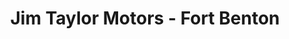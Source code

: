 ---
title: "Jim Taylor Motors - Fort Benton"
url: /fort-benton/jim-taylor-motors-fort-benton/
shop: car
---